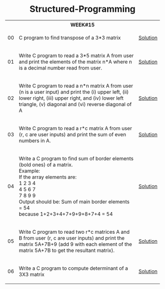 <h1 align="center"> Structured-Programming </h1>

<table>

  <tr>
    <th colspan="3", style="text-align: center"><b>WEEK#15</b></th>
  </tr>
  
  <tr>
    <td>00</td>
    <td>
      <p>C program to find transpose of a 3*3 matrix</p>
    </td>
    <td><a href="" target="_blank">Solution</a></td>
  </tr>
  
  <tr>
    <td>01</td>
    <td>
      <p>Write C program to read a 3*5 matrix A from user and print the elements of the matrix n*A where n is a decimal number read from user.</p>
    </td>
    <td><a href="" target="_blank">Solution</a></td>
  </tr>
  
  <tr>
    <td>02</td>
    <td>
      <p>Write C program to read a n*n matrix A from user (n is a user input) and print the (i) upper left, (ii) lower right, (iii) upper right, and (iv) lower left triangle, (v) diagonal and (vi) reverse diagonal of A</p>
    </td>
    <td><a href="" target="_blank">Solution</a></td>
  </tr>
  
  <tr>
    <td>03</td>
    <td>
      <p>Write C program to read a r*c matrix A from user (r, c are user inputs) and print the sum of even numbers in A.</p>
    </td>
    <td><a href="" target="_blank">Solution</a></td>
  </tr>
  
  
  <tr>
    <td>04</td>
    <td>
      <p>Write a C program to find sum of border elements (bold ones) of a matrix. <br>
      Example: <br>
      If the array elements are: <br>
      1 2 3 4<br>
      4 5 6 7<br>
      7 8 9 9<br>
      Output should be: Sum of main border elements = 54 <br>
      because 1+2+3+4+7+9+9+8+7+4 = 54
      </p>
    </td>
    <td><a href="" target="_blank">Solution</a></td>
  </tr>
  
  <tr>
    <td>05</td>
    <td>
      <p>Write C program to read two r*c matrices A and B from user (r, c are user inputs) and print the matrix 5A+7B+9 (add 9 with each element of the matrix 5A+7B to get the resultant matrix).</p>
    </td>
    <td><a href="" target="_blank">Solution</a></td>
  </tr>
  
  <tr>
    <td>06</td>
    <td>
      <p>Write a C program to compute determinant of a 3X3 matrix</p>
    </td>
    <td><a href="" target="_blank">Solution</a></td>
  </tr>
  
  
  <!---  
  <tr>
    <td>02.</td>
    <td>
      <p></p>
    </td>
    <td><a href="" target="_blank">Solution</a></td>
  </tr>

  <tr>
    <td>SL</td>
    <td>
      <p>Problem Description</p>
    </td>
    <td><a href="" target="_blank">Solution</a></td>
  </tr>
  --->
  
</table>
